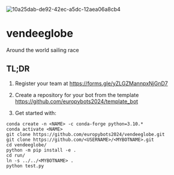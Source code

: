 ![10a25dab-de92-42ec-a5dc-12aea06a8cb4](https://github.com/europybots2024/vendeeglobe/assets/39047984/9032ef05-07c8-4d13-807c-bad82e0f89f0)

# vendeeglobe

Around the world sailing race

## TL;DR

1. Register your team at https://forms.gle/yZLGZMannpxNjGnD7

2. Create a repository for your bot from the template https://github.com/europybots2024/template_bot

3. Get started with:

```
conda create -n <NAME> -c conda-forge python=3.10.*
conda activate <NAME>
git clone https://github.com/europybots2024/vendeeglobe.git
git clone https://github.com/<USERNAME>/<MYBOTNAME>.git
cd vendeeglobe/
python -m pip install -e .
cd run/
ln -s ../../<MYBOTNAME> .
python test.py
```

